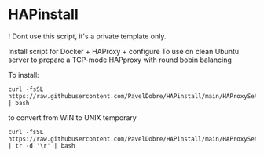 # HAPinstall
! Dont use this script, it's a private template only.

Install script for Docker + HAProxy + configure
To use on clean Ubuntu server to prepare a TCP-mode HAPproxy with round bobin balancing

To install:
```
curl -fsSL https://raw.githubusercontent.com/PavelDobre/HAPinstall/main/HAProxySetup.sh | bash
```
to convert from WIN to UNIX temporary
```
curl -fsSL https://raw.githubusercontent.com/PavelDobre/HAPinstall/main/HAProxySetup.sh | tr -d '\r' | bash
```
